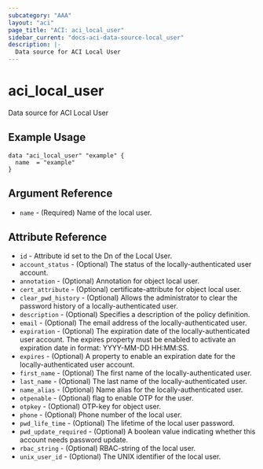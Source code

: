 ```yaml
---
subcategory: "AAA"
layout: "aci"
page_title: "ACI: aci_local_user"
sidebar_current: "docs-aci-data-source-local_user"
description: |-
  Data source for ACI Local User
---
```


# aci_local_user

Data source for ACI Local User

## Example Usage

```hcl
data "aci_local_user" "example" {
  name  = "example"
}
```

## Argument Reference

- `name` - (Required) Name of the local user.

## Attribute Reference

- `id` - Attribute id set to the Dn of the Local User.
- `account_status` - (Optional) The status of the locally-authenticated user account.
- `annotation` - (Optional) Annotation for object local user.
- `cert_attribute` - (Optional) certificate-attribute for object local user.
- `clear_pwd_history` - (Optional) Allows the administrator to clear the password history of a locally-authenticated user. 
- `description` - (Optional) Specifies a description of the policy definition.
- `email` - (Optional) The email address of the locally-authenticated user.
- `expiration` - (Optional) The expiration date of the locally-authenticated user account. The expires property must be enabled to activate an expiration date in format: YYYY-MM-DD HH:MM:SS.
- `expires` - (Optional) A property to enable an expiration date for the locally-authenticated user account.
- `first_name` - (Optional) The first name of the locally-authenticated user.
- `last_name` - (Optional) The last name of the locally-authenticated user.
- `name_alias` - (Optional) Name alias for the locally-authenticated user.
- `otpenable` - (Optional) flag to enable OTP for the user.
- `otpkey` - (Optional) OTP-key for object user.
- `phone` - (Optional) Phone number of the local user.
- `pwd_life_time` - (Optional) The lifetime of the local user password.
- `pwd_update_required` - (Optional) A boolean value indicating whether this account needs password update.
- `rbac_string` - (Optional) RBAC-string of the local user.
- `unix_user_id` - (Optional) The UNIX identifier of the local user.
